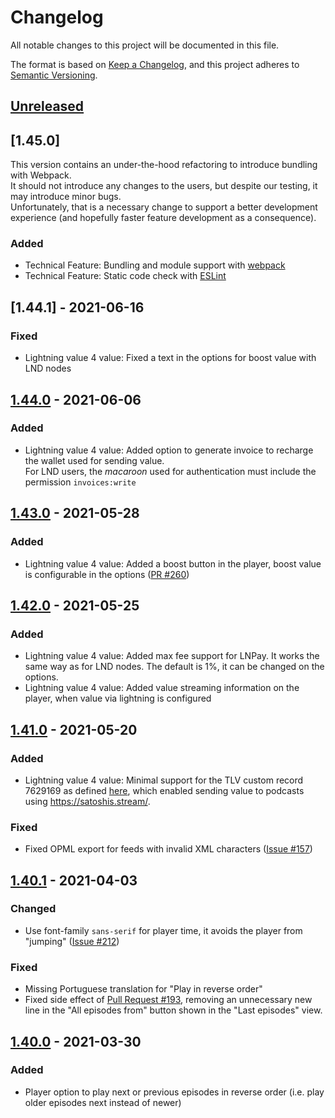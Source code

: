 # Changelog

All notable changes to this project will be documented in this file.

The format is based on [Keep a Changelog](https://keepachangelog.com/en/1.0.0/),
and this project adheres to [Semantic Versioning](https://semver.org/spec/v2.0.0.html).

## [Unreleased]

## [1.45.0]

This version contains an under-the-hood refactoring to introduce bundling with Webpack.  
It should not introduce any changes to the users, but despite our testing, it may introduce minor bugs.  
Unfortunately, that is a necessary change to support a better development experience (and hopefully faster feature development as a consequence).

### Added

- Technical Feature: Bundling and module support with [webpack](https://webpack.js.org/)
- Technical Feature: Static code check with [ESLint](https://eslint.org/)

## [1.44.1] - 2021-06-16

### Fixed

- Lightning value 4 value: Fixed a text in the options for boost value with LND nodes

## [1.44.0] - 2021-06-06

### Added

- Lightning value 4 value: Added option to generate invoice to recharge the wallet used for sending value.  
  For LND users, the _macaroon_ used for authentication must include the permission `invoices:write`

## [1.43.0] - 2021-05-28

### Added

- Lightning value 4 value: Added a boost button in the player, boost value is configurable in the options ([PR #260](https://github.com/podStation/podStation/pull/260))

## [1.42.0] - 2021-05-25

### Added

- Lightning value 4 value: Added max fee support for LNPay. It works the same way as for LND nodes. The default is 1%, it can be changed on the options.
- Lightning value 4 value: Added value streaming information on the player, when value via lightning is configured

## [1.41.0] - 2021-05-20

### Added

- Lightning value 4 value: Minimal support for the TLV custom record 7629169 as defined [here](https://github.com/satoshisstream/satoshis.stream/blob/main/TLV_registry.md#field-7629169), which enabled sending value to podcasts using <https://satoshis.stream/>.

### Fixed

- Fixed OPML export for feeds with invalid XML characters ([Issue #157](https://github.com/podStation/podStation/issues/157))

## [1.40.1] - 2021-04-03

### Changed

- Use font-family `sans-serif` for player time, it avoids the player from "jumping" ([Issue #212](https://github.com/podStation/podStation/issues/212))

### Fixed

- Missing Portuguese translation for "Play in reverse order"
- Fixed side effect of [Pull Request #193](https://github.com/podStation/podStation/pull/193), removing an unnecessary new line in the "All episodes from" button shown in the "Last episodes" view.

## [1.40.0] - 2021-03-30

### Added

- Player option to play next or previous episodes in reverse order (i.e. play older episodes next instead of newer)

[Unreleased]: https://github.com/podStation/podStation/compare/v1.44.0...HEAD
[1.44.0]: https://github.com/podStation/podStation/compare/v1.43.0...v1.44.0
[1.43.0]: https://github.com/podStation/podStation/compare/v1.42.0...v1.43.0
[1.42.0]: https://github.com/podStation/podStation/compare/v1.41.0...v1.42.0
[1.41.0]: https://github.com/podStation/podStation/compare/v1.40.1...v1.41.0
[1.40.1]: https://github.com/podStation/podStation/compare/v1.40.0...v1.40.1
[1.40.0]: https://github.com/podStation/podStation/compare/v1.38.0...v1.40.0
